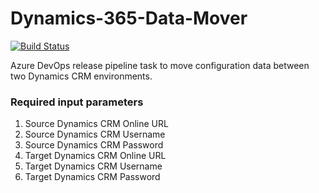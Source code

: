 ﻿# Dynamics-365-Data-Mover
[![Build Status](https://durgaprasadkatari.visualstudio.com/FTI_DevOps_Training/_apis/build/status/Custom%20Extension%20test?branchName=master)](https://durgaprasadkatari.visualstudio.com/FTI_DevOps_Training/_build/latest?definitionId=10&branchName=master)

Azure DevOps release pipeline task to move configuration data between two Dynamics CRM environments.

### Required input parameters
1. Source Dynamics CRM Online URL
2. Source Dynamics CRM Username
3. Source Dynamics CRM Password
4. Target Dynamics CRM Online URL
5. Target Dynamics CRM Username
6. Target Dynamics CRM Password

